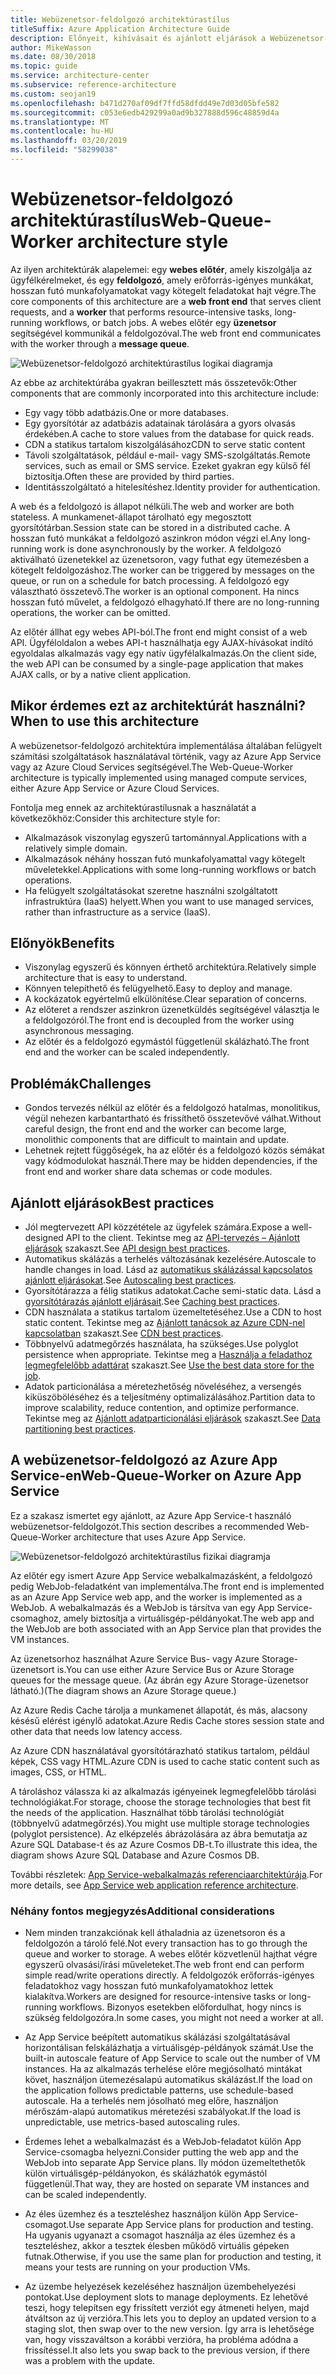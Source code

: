 ```yaml
---
title: Webüzenetsor-feldolgozó architektúrastílus
titleSuffix: Azure Application Architecture Guide
description: Előnyeit, kihívásait és ajánlott eljárások a Webüzenetsor-feldolgozó architektúráinak ismerteti az Azure-ban.
author: MikeWasson
ms.date: 08/30/2018
ms.topic: guide
ms.service: architecture-center
ms.subservice: reference-architecture
ms.custom: seojan19
ms.openlocfilehash: b471d270af09df7ffd58dfdd49e7d03d05bfe582
ms.sourcegitcommit: c053e6edb429299a0ad9b327888d596c48859d4a
ms.translationtype: MT
ms.contentlocale: hu-HU
ms.lasthandoff: 03/20/2019
ms.locfileid: "58299038"
---
```

# <a name="web-queue-worker-architecture-style"></a><span data-ttu-id="3858b-103">Webüzenetsor-feldolgozó architektúrastílus</span><span class="sxs-lookup"><span data-stu-id="3858b-103">Web-Queue-Worker architecture style</span></span>

<span data-ttu-id="3858b-104">Az ilyen architektúrák alapelemei: egy **webes előtér**, amely kiszolgálja az ügyfélkérelmeket, és egy **feldolgozó**, amely erőforrás-igényes munkákat, hosszan futó munkafolyamatokat vagy kötegelt feladatokat hajt végre.</span><span class="sxs-lookup"><span data-stu-id="3858b-104">The core components of this architecture are a **web front end** that serves client requests, and a **worker** that performs resource-intensive tasks, long-running workflows, or batch jobs.</span></span>  <span data-ttu-id="3858b-105">A webes előtér egy **üzenetsor** segítségével kommunikál a feldolgozóval.</span><span class="sxs-lookup"><span data-stu-id="3858b-105">The web front end communicates with the worker through a **message queue**.</span></span>

![Webüzenetsor-feldolgozó architektúrastílus logikai diagramja](./images/web-queue-worker-logical.svg)

<span data-ttu-id="3858b-107">Az ebbe az architektúrába gyakran beillesztett más összetevők:</span><span class="sxs-lookup"><span data-stu-id="3858b-107">Other components that are commonly incorporated into this architecture include:</span></span>

- <span data-ttu-id="3858b-108">Egy vagy több adatbázis.</span><span class="sxs-lookup"><span data-stu-id="3858b-108">One or more databases.</span></span>
- <span data-ttu-id="3858b-109">Egy gyorsítótár az adatbázis adatainak tárolására a gyors olvasás érdekében.</span><span class="sxs-lookup"><span data-stu-id="3858b-109">A cache to store values from the database for quick reads.</span></span>
- <span data-ttu-id="3858b-110">CDN a statikus tartalom kiszolgálásához</span><span class="sxs-lookup"><span data-stu-id="3858b-110">CDN to serve static content</span></span>
- <span data-ttu-id="3858b-111">Távoli szolgáltatások, például e-mail- vagy SMS-szolgáltatás.</span><span class="sxs-lookup"><span data-stu-id="3858b-111">Remote services, such as email or SMS service.</span></span> <span data-ttu-id="3858b-112">Ezeket gyakran egy külső fél biztosítja.</span><span class="sxs-lookup"><span data-stu-id="3858b-112">Often these are provided by third parties.</span></span>
- <span data-ttu-id="3858b-113">Identitásszolgáltató a hitelesítéshez.</span><span class="sxs-lookup"><span data-stu-id="3858b-113">Identity provider for authentication.</span></span>

<span data-ttu-id="3858b-114">A web és a feldolgozó is állapot nélküli.</span><span class="sxs-lookup"><span data-stu-id="3858b-114">The web and worker are both stateless.</span></span> <span data-ttu-id="3858b-115">A munkamenet-állapot tárolható egy megosztott gyorsítótárban.</span><span class="sxs-lookup"><span data-stu-id="3858b-115">Session state can be stored in a distributed cache.</span></span> <span data-ttu-id="3858b-116">A hosszan futó munkákat a feldolgozó aszinkron módon végzi el.</span><span class="sxs-lookup"><span data-stu-id="3858b-116">Any long-running work is done asynchronously by the worker.</span></span> <span data-ttu-id="3858b-117">A feldolgozó aktiválható üzenetekkel az üzenetsoron, vagy futhat egy ütemezésben a kötegelt feldolgozáshoz.</span><span class="sxs-lookup"><span data-stu-id="3858b-117">The worker can be triggered by messages on the queue, or run on a schedule for batch processing.</span></span> <span data-ttu-id="3858b-118">A feldolgozó egy választható összetevő.</span><span class="sxs-lookup"><span data-stu-id="3858b-118">The worker is an optional component.</span></span> <span data-ttu-id="3858b-119">Ha nincs hosszan futó művelet, a feldolgozó elhagyható.</span><span class="sxs-lookup"><span data-stu-id="3858b-119">If there are no long-running operations, the worker can be omitted.</span></span>

<span data-ttu-id="3858b-120">Az előtér állhat egy webes API-ból.</span><span class="sxs-lookup"><span data-stu-id="3858b-120">The front end might consist of a web API.</span></span> <span data-ttu-id="3858b-121">Ügyféloldalon a webes API-t használhatja egy AJAX-hívásokat indító egyoldalas alkalmazás vagy egy natív ügyfélalkalmazás.</span><span class="sxs-lookup"><span data-stu-id="3858b-121">On the client side, the web API can be consumed by a single-page application that makes AJAX calls, or by a native client application.</span></span>

## <a name="when-to-use-this-architecture"></a><span data-ttu-id="3858b-122">Mikor érdemes ezt az architektúrát használni?</span><span class="sxs-lookup"><span data-stu-id="3858b-122">When to use this architecture</span></span>

<span data-ttu-id="3858b-123">A webüzenetsor-feldolgozó architektúra implementálása általában felügyelt számítási szolgáltatások használatával történik, vagy az Azure App Service vagy az Azure Cloud Services segítségével.</span><span class="sxs-lookup"><span data-stu-id="3858b-123">The Web-Queue-Worker architecture is typically implemented using managed compute services, either Azure App Service or Azure Cloud Services.</span></span>

<span data-ttu-id="3858b-124">Fontolja meg ennek az architektúrastílusnak a használatát a következőkhöz:</span><span class="sxs-lookup"><span data-stu-id="3858b-124">Consider this architecture style for:</span></span>

- <span data-ttu-id="3858b-125">Alkalmazások viszonylag egyszerű tartománnyal.</span><span class="sxs-lookup"><span data-stu-id="3858b-125">Applications with a relatively simple domain.</span></span>
- <span data-ttu-id="3858b-126">Alkalmazások néhány hosszan futó munkafolyamattal vagy kötegelt műveletekkel.</span><span class="sxs-lookup"><span data-stu-id="3858b-126">Applications with some long-running workflows or batch operations.</span></span>
- <span data-ttu-id="3858b-127">Ha felügyelt szolgáltatásokat szeretne használni szolgáltatott infrastruktúra (IaaS) helyett.</span><span class="sxs-lookup"><span data-stu-id="3858b-127">When you want to use managed services, rather than infrastructure as a service (IaaS).</span></span>

## <a name="benefits"></a><span data-ttu-id="3858b-128">Előnyök</span><span class="sxs-lookup"><span data-stu-id="3858b-128">Benefits</span></span>

- <span data-ttu-id="3858b-129">Viszonylag egyszerű és könnyen érthető architektúra.</span><span class="sxs-lookup"><span data-stu-id="3858b-129">Relatively simple architecture that is easy to understand.</span></span>
- <span data-ttu-id="3858b-130">Könnyen telepíthető és felügyelhető.</span><span class="sxs-lookup"><span data-stu-id="3858b-130">Easy to deploy and manage.</span></span>
- <span data-ttu-id="3858b-131">A kockázatok egyértelmű elkülönítése.</span><span class="sxs-lookup"><span data-stu-id="3858b-131">Clear separation of concerns.</span></span>
- <span data-ttu-id="3858b-132">Az előteret a rendszer aszinkron üzenetküldés segítségével választja le a feldolgozóról.</span><span class="sxs-lookup"><span data-stu-id="3858b-132">The front end is decoupled from the worker using asynchronous messaging.</span></span>
- <span data-ttu-id="3858b-133">Az előtér és a feldolgozó egymástól függetlenül skálázható.</span><span class="sxs-lookup"><span data-stu-id="3858b-133">The front end and the worker can be scaled independently.</span></span>

## <a name="challenges"></a><span data-ttu-id="3858b-134">Problémák</span><span class="sxs-lookup"><span data-stu-id="3858b-134">Challenges</span></span>

- <span data-ttu-id="3858b-135">Gondos tervezés nélkül az előtér és a feldolgozó hatalmas, monolitikus, végül nehezen karbantartható és frissíthető összetevővé válhat.</span><span class="sxs-lookup"><span data-stu-id="3858b-135">Without careful design, the front end and the worker can become large, monolithic components that are difficult to maintain and update.</span></span>
- <span data-ttu-id="3858b-136">Lehetnek rejtett függőségek, ha az előtér és a feldolgozó közös sémákat vagy kódmodulokat használ.</span><span class="sxs-lookup"><span data-stu-id="3858b-136">There may be hidden dependencies, if the front end and worker share data schemas or code modules.</span></span>

## <a name="best-practices"></a><span data-ttu-id="3858b-137">Ajánlott eljárások</span><span class="sxs-lookup"><span data-stu-id="3858b-137">Best practices</span></span>

- <span data-ttu-id="3858b-138">Jól megtervezett API közzététele az ügyfelek számára.</span><span class="sxs-lookup"><span data-stu-id="3858b-138">Expose a well-designed API to the client.</span></span> <span data-ttu-id="3858b-139">Tekintse meg az [API-tervezés – Ajánlott eljárások][api-design] szakaszt.</span><span class="sxs-lookup"><span data-stu-id="3858b-139">See [API design best practices][api-design].</span></span>
- <span data-ttu-id="3858b-140">Automatikus skálázás a terhelés változásának kezelésére.</span><span class="sxs-lookup"><span data-stu-id="3858b-140">Autoscale to handle changes in load.</span></span> <span data-ttu-id="3858b-141">Lásd az [automatikus skálázással kapcsolatos ajánlott eljárásokat][autoscaling].</span><span class="sxs-lookup"><span data-stu-id="3858b-141">See [Autoscaling best practices][autoscaling].</span></span>
- <span data-ttu-id="3858b-142">Gyorsítótárazza a félig statikus adatokat.</span><span class="sxs-lookup"><span data-stu-id="3858b-142">Cache semi-static data.</span></span> <span data-ttu-id="3858b-143">Lásd a [gyorsítótárazás ajánlott eljárásait][caching].</span><span class="sxs-lookup"><span data-stu-id="3858b-143">See [Caching best practices][caching].</span></span>
- <span data-ttu-id="3858b-144">CDN használata a statikus tartalom üzemeltetéséhez.</span><span class="sxs-lookup"><span data-stu-id="3858b-144">Use a CDN to host static content.</span></span> <span data-ttu-id="3858b-145">Tekintse meg az [Ajánlott tanácsok az Azure CDN-nel kapcsolatban][cdn] szakaszt.</span><span class="sxs-lookup"><span data-stu-id="3858b-145">See [CDN best practices][cdn].</span></span>
- <span data-ttu-id="3858b-146">Többnyelvű adatmegőrzés használata, ha szükséges.</span><span class="sxs-lookup"><span data-stu-id="3858b-146">Use polyglot persistence when appropriate.</span></span> <span data-ttu-id="3858b-147">Tekintse meg a [Használja a feladathoz legmegfelelőbb adattárat][polyglot] szakaszt.</span><span class="sxs-lookup"><span data-stu-id="3858b-147">See [Use the best data store for the job][polyglot].</span></span>
- <span data-ttu-id="3858b-148">Adatok particionálása a méretezhetőség növeléséhez, a versengés kiküszöböléséhez és a teljesítmény optimalizálásához.</span><span class="sxs-lookup"><span data-stu-id="3858b-148">Partition data to improve scalability, reduce contention, and optimize performance.</span></span> <span data-ttu-id="3858b-149">Tekintse meg az [Ajánlott adatparticionálási eljárások][data-partition] szakaszt.</span><span class="sxs-lookup"><span data-stu-id="3858b-149">See [Data partitioning best practices][data-partition].</span></span>

## <a name="web-queue-worker-on-azure-app-service"></a><span data-ttu-id="3858b-150">A webüzenetsor-feldolgozó az Azure App Service-en</span><span class="sxs-lookup"><span data-stu-id="3858b-150">Web-Queue-Worker on Azure App Service</span></span>

<span data-ttu-id="3858b-151">Ez a szakasz ismertet egy ajánlott, az Azure App Service-t használó webüzenetsor-feldolgozót.</span><span class="sxs-lookup"><span data-stu-id="3858b-151">This section describes a recommended Web-Queue-Worker architecture that uses Azure App Service.</span></span>

![Webüzenetsor-feldolgozó architektúrastílus fizikai diagramja](./images/web-queue-worker-physical.png)

<span data-ttu-id="3858b-153">Az előtér egy ismert Azure App Service webalkalmazásként, a feldolgozó pedig WebJob-feladatként van implementálva.</span><span class="sxs-lookup"><span data-stu-id="3858b-153">The front end is implemented as an Azure App Service web app, and the worker is implemented as a WebJob.</span></span> <span data-ttu-id="3858b-154">A webalkalmazás és a WebJob is társítva van egy App Service-csomaghoz, amely biztosítja a virtuálisgép-példányokat.</span><span class="sxs-lookup"><span data-stu-id="3858b-154">The web app and the WebJob are both associated with an App Service plan that provides the VM instances.</span></span>

<span data-ttu-id="3858b-155">Az üzenetsorhoz használhat Azure Service Bus- vagy Azure Storage-üzenetsort is.</span><span class="sxs-lookup"><span data-stu-id="3858b-155">You can use either Azure Service Bus or Azure Storage queues for the message queue.</span></span> <span data-ttu-id="3858b-156">(Az ábrán egy Azure Storage-üzenetsor látható.)</span><span class="sxs-lookup"><span data-stu-id="3858b-156">(The diagram shows an Azure Storage queue.)</span></span>

<span data-ttu-id="3858b-157">Az Azure Redis Cache tárolja a munkamenet állapotát, és más, alacsony késésű elérést igénylő adatokat.</span><span class="sxs-lookup"><span data-stu-id="3858b-157">Azure Redis Cache stores session state and other data that needs low latency access.</span></span>

<span data-ttu-id="3858b-158">Az Azure CDN használatával gyorsítótárazható statikus tartalom, például képek, CSS vagy HTML.</span><span class="sxs-lookup"><span data-stu-id="3858b-158">Azure CDN is used to cache static content such as images, CSS, or HTML.</span></span>

<span data-ttu-id="3858b-159">A tároláshoz válassza ki az alkalmazás igényeinek legmegfelelőbb tárolási technológiákat.</span><span class="sxs-lookup"><span data-stu-id="3858b-159">For storage, choose the storage technologies that best fit the needs of the application.</span></span> <span data-ttu-id="3858b-160">Használhat több tárolási technológiát (többnyelvű adatmegőrzés).</span><span class="sxs-lookup"><span data-stu-id="3858b-160">You might use multiple storage technologies (polyglot persistence).</span></span> <span data-ttu-id="3858b-161">Az elképzelés ábrázolására az ábra bemutatja az Azure SQL Database-t és az Azure Cosmos DB-t.</span><span class="sxs-lookup"><span data-stu-id="3858b-161">To illustrate this idea, the diagram shows Azure SQL Database and Azure Cosmos DB.</span></span>

<span data-ttu-id="3858b-162">További részletek: [App Service-webalkalmazás referenciaarchitektúrája][scalable-web-app].</span><span class="sxs-lookup"><span data-stu-id="3858b-162">For more details, see [App Service web application reference architecture][scalable-web-app].</span></span>

### <a name="additional-considerations"></a><span data-ttu-id="3858b-163">Néhány fontos megjegyzés</span><span class="sxs-lookup"><span data-stu-id="3858b-163">Additional considerations</span></span>

- <span data-ttu-id="3858b-164">Nem minden tranzakciónak kell áthaladnia az üzenetsoron és a feldolgozón a tároló felé.</span><span class="sxs-lookup"><span data-stu-id="3858b-164">Not every transaction has to go through the queue and worker to storage.</span></span> <span data-ttu-id="3858b-165">A webes előtér közvetlenül hajthat végre egyszerű olvasási/írási műveleteket.</span><span class="sxs-lookup"><span data-stu-id="3858b-165">The web front end can perform simple read/write operations directly.</span></span> <span data-ttu-id="3858b-166">A feldolgozók erőforrás-igényes feladatokhoz vagy hosszan futó munkafolyamatokhoz lettek kialakítva.</span><span class="sxs-lookup"><span data-stu-id="3858b-166">Workers are designed for resource-intensive tasks or long-running workflows.</span></span> <span data-ttu-id="3858b-167">Bizonyos esetekben előfordulhat, hogy nincs is szükség feldolgozóra.</span><span class="sxs-lookup"><span data-stu-id="3858b-167">In some cases, you might not need a worker at all.</span></span>

- <span data-ttu-id="3858b-168">Az App Service beépített automatikus skálázási szolgáltatásával horizontálisan felskálázhatja a virtuálisgép-példányok számát.</span><span class="sxs-lookup"><span data-stu-id="3858b-168">Use the built-in autoscale feature of App Service to scale out the number of VM instances.</span></span> <span data-ttu-id="3858b-169">Ha az alkalmazás terhelése előre megjósolható mintákat követ, használjon ütemezésalapú automatikus skálázást.</span><span class="sxs-lookup"><span data-stu-id="3858b-169">If the load on the application follows predictable patterns, use schedule-based autoscale.</span></span> <span data-ttu-id="3858b-170">Ha a terhelés nem jósolható meg előre, használjon mérőszám-alapú automatikus méretezési szabályokat.</span><span class="sxs-lookup"><span data-stu-id="3858b-170">If the load is unpredictable, use metrics-based autoscaling rules.</span></span>

- <span data-ttu-id="3858b-171">Érdemes lehet a webalkalmazást és a WebJob-feladatot külön App Service-csomagba helyezni.</span><span class="sxs-lookup"><span data-stu-id="3858b-171">Consider putting the web app and the WebJob into separate App Service plans.</span></span> <span data-ttu-id="3858b-172">Ily módon üzemeltethetők külön virtuálisgép-példányokon, és skálázhatók egymástól függetlenül.</span><span class="sxs-lookup"><span data-stu-id="3858b-172">That way, they are hosted on separate VM instances and can be scaled independently.</span></span>

- <span data-ttu-id="3858b-173">Az éles üzemhez és a teszteléshez használjon külön App Service-csomagot.</span><span class="sxs-lookup"><span data-stu-id="3858b-173">Use separate App Service plans for production and testing.</span></span> <span data-ttu-id="3858b-174">Ha ugyanis ugyanazt a csomagot használja az éles üzemhez és a teszteléshez, akkor a tesztek élesben működő virtuális gépeken futnak.</span><span class="sxs-lookup"><span data-stu-id="3858b-174">Otherwise, if you use the same plan for production and testing, it means your tests are running on your production VMs.</span></span>

- <span data-ttu-id="3858b-175">Az üzembe helyezések kezeléséhez használjon üzembehelyezési pontokat.</span><span class="sxs-lookup"><span data-stu-id="3858b-175">Use deployment slots to manage deployments.</span></span> <span data-ttu-id="3858b-176">Ez lehetővé teszi, hogy telepítsen egy frissített verziót egy átmeneti helyen, majd átváltson az új verzióra.</span><span class="sxs-lookup"><span data-stu-id="3858b-176">This lets you to deploy an updated version to a staging slot, then swap over to the new version.</span></span> <span data-ttu-id="3858b-177">Így arra is lehetősége van, hogy visszaváltson a korábbi verzióra, ha probléma adódna a frissítéssel.</span><span class="sxs-lookup"><span data-stu-id="3858b-177">It also lets you swap back to the previous version, if there was a problem with the update.</span></span>

<!-- links -->

[api-design]: ../../best-practices/api-design.md
[autoscaling]: ../../best-practices/auto-scaling.md
[caching]: ../../best-practices/caching.md
[cdn]: ../../best-practices/cdn.md
[data-partition]: ../../best-practices/data-partitioning.md
[polyglot]: ../design-principles/use-the-best-data-store.md
[scalable-web-app]: ../../reference-architectures/app-service-web-app/scalable-web-app.md